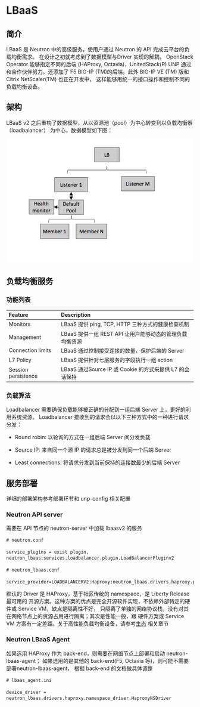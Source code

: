 # LBaaS

## 简介

LBaaS 是 Neutron 中的高级服务，使用户通过 Neutron 的 API 完成云平台的负载均衡需求。
在设计之初就考虑到了数据模型与Driver 实现的解耦， OpenStack Operator 能够指定不同的后端
(HAProxy, Octavia)，UnitedStack(R) UNP 通过和合作伙伴努力，还添加了
F5 BIG-IP (TM)的后端，此外 BIG-IP VE (TM) 版和 Citrix NetScaler(TM) 也正在开发中，
这样能够用统一的接口操作和控制不同的负载均衡设备。

## 架构

LBaaS v2 之后重构了数据模型，从以资源池（pool）为中心转变到以负载均衡器（loadbalancer）
为中心，数据模型如下图：

![lbaas-architecture][1]

## 负载均衡服务

### 功能列表

| Feature | Description |
|:------- |:----------- |
| Monitors | LBaaS 提供 ping, TCP, HTTP 三种方式的健康检查机制 |
| Management | LBaaS 提供一组 REST API 让用户能够动态的管理负载均衡资源 |
| Connection limits | LBaaS 通过控制接受连接的数量，保护后端的 Server |
| L7 Policy | LBaaS 提供针对七层服务的字段执行一组 action |
| Session persistence | LBaaS 通过Source IP 或 Cookie 的方式来提供 L7 的会话保持 |


### 负载算法

Loadbalancer 需要确保负载能够被正确的分配到一组后端 Server 上，更好的利用系统资源。
Loadbalancer 接收到的请求会以以下三种方式中的一种进行请求分发：

 * Round robin: 以轮询的方式在一组后端 Server 间分发负载

 * Source IP: 来自同一个源 IP 的请求总是被分发到同一个后端 Server 

 * Least connections: 将请求分发到当前保持的连接数最少的后端 Server


## 服务部署

详细的部署架构参考部署环节和 unp-config 相关配置

### Neutron API server

需要在 API 节点的 neutron-server 中加载 lbaasv2 的服务

```
# neutron.conf

service_plugins = exist plugin, neutron_lbaas.services.loadbalancer.plugin.LoadBalancerPluginv2

# neutron_lbaas.conf

service_provider=LOADBALANCERV2:Haproxy:neutron_lbaas.drivers.haproxy.plugin_driver.HaproxyOnHostPluginDriver:default
```

默认的 Driver 是 HAProxy，基于社区传统的 namespace，是 Liberty Release 最可用的
开源方案。这种方案的优点是完全开源软件实现，不依赖外部特定的硬件或 Service VM，缺点是隔离性不好，
只隔离了单独的网络协议栈，没有对其在网络节点上的资源占用进行隔离；其次是性能一般，跟
硬件方案或 Service VM 方案有一定差距。关于高性能负载均衡设备，请参考[生态](../ecosystem)
相关章节

### Neutron LBaaS Agent

如果选用 HAProxy 作为 back-end，则需要在网络节点上部署和启动 neutron-lbaas-agent；
如果选用的是其他的 back-end(F5, Octavia 等)，则可能不需要部署neutron-lbaas-agent，
根据 back-end 的文档做具体调整

```
# lbaas_agent.ini

device_driver = neutron_lbaas.drivers.haproxy.namespace_driver.HaproxyNSDriver
```


[1]: ../../images/services/lbaas-architecture.png
